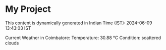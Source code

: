 # My Project

This content is dynamically generated in Indian Time (IST): 2024-06-09 13:43:03 IST


Current Weather in Coimbatore:
Temperature: 30.88 °C
Condition: scattered clouds
